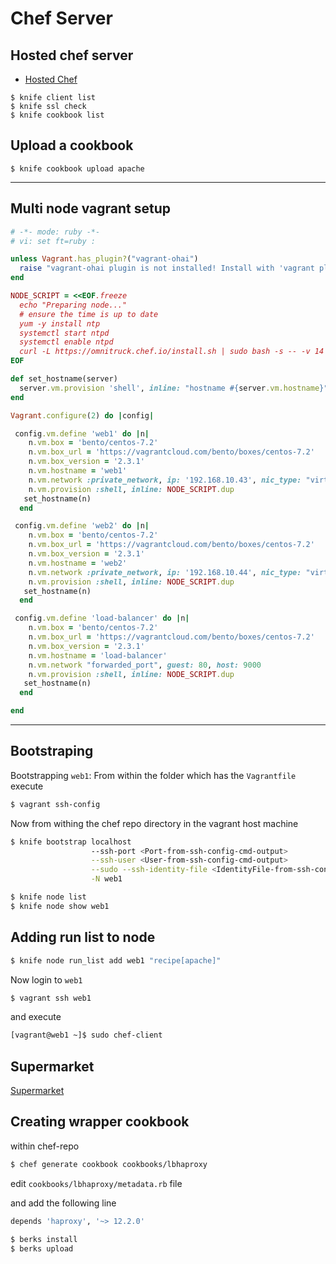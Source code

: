 # Chef Server

## Hosted chef server
* [Hosted Chef](https://manage.chef.io/)


```
$ knife client list
$ knife ssl check
$ knife cookbook list
```

## Upload a cookbook

```
$ knife cookbook upload apache
```
---

## Multi node vagrant setup

```ruby
# -*- mode: ruby -*-
# vi: set ft=ruby :

unless Vagrant.has_plugin?("vagrant-ohai")
  raise "vagrant-ohai plugin is not installed! Install with 'vagrant plugin install vagrant-ohai'"
end

NODE_SCRIPT = <<EOF.freeze
  echo "Preparing node..."
  # ensure the time is up to date
  yum -y install ntp
  systemctl start ntpd
  systemctl enable ntpd
  curl -L https://omnitruck.chef.io/install.sh | sudo bash -s -- -v 14
EOF

def set_hostname(server)
  server.vm.provision 'shell', inline: "hostname #{server.vm.hostname}"
end

Vagrant.configure(2) do |config|

 config.vm.define 'web1' do |n|
    n.vm.box = 'bento/centos-7.2'
    n.vm.box_url = 'https://vagrantcloud.com/bento/boxes/centos-7.2'
    n.vm.box_version = '2.3.1'
    n.vm.hostname = 'web1'
    n.vm.network :private_network, ip: '192.168.10.43', nic_type: "virtio"
    n.vm.provision :shell, inline: NODE_SCRIPT.dup
   set_hostname(n)
  end

 config.vm.define 'web2' do |n|
    n.vm.box = 'bento/centos-7.2'
    n.vm.box_url = 'https://vagrantcloud.com/bento/boxes/centos-7.2'
    n.vm.box_version = '2.3.1'
    n.vm.hostname = 'web2'
    n.vm.network :private_network, ip: '192.168.10.44', nic_type: "virtio"
    n.vm.provision :shell, inline: NODE_SCRIPT.dup
   set_hostname(n)
  end

 config.vm.define 'load-balancer' do |n|
    n.vm.box = 'bento/centos-7.2'
    n.vm.box_url = 'https://vagrantcloud.com/bento/boxes/centos-7.2'
    n.vm.box_version = '2.3.1'
    n.vm.hostname = 'load-balancer'
    n.vm.network "forwarded_port", guest: 80, host: 9000
    n.vm.provision :shell, inline: NODE_SCRIPT.dup
   set_hostname(n)
  end

end

```

---

## Bootstraping
Bootstrapping `web1`: From within the folder which has the `Vagrantfile` execute

```bash
$ vagrant ssh-config
```

Now from withing the chef repo directory in the vagrant host machine

```bash
$ knife bootstrap localhost                                                            \ 
                  --ssh-port <Port-from-ssh-config-cmd-output>                         \
                  --ssh-user <User-from-ssh-config-cmd-output>                         \
                  --sudo --ssh-identity-file <IdentityFile-from-ssh-config-cmd-output> \
                  -N web1
```


```bash
$ knife node list
$ knife node show web1
```

## Adding run list to node

```bash
$ knife node run_list add web1 "recipe[apache]"
```

Now login to `web1`

```bash
$ vagrant ssh web1
```

and execute 

```bash
[vagrant@web1 ~]$ sudo chef-client
```

## Supermarket

[Supermarket](https://supermarket.chef.io/)

## Creating wrapper cookbook

within chef-repo

```bash
$ chef generate cookbook cookbooks/lbhaproxy
```

edit `cookbooks/lbhaproxy/metadata.rb` file

and add the following line 

```ruby
depends 'haproxy', '~> 12.2.0'
```

```bash
$ berks install
$ berks upload
```
